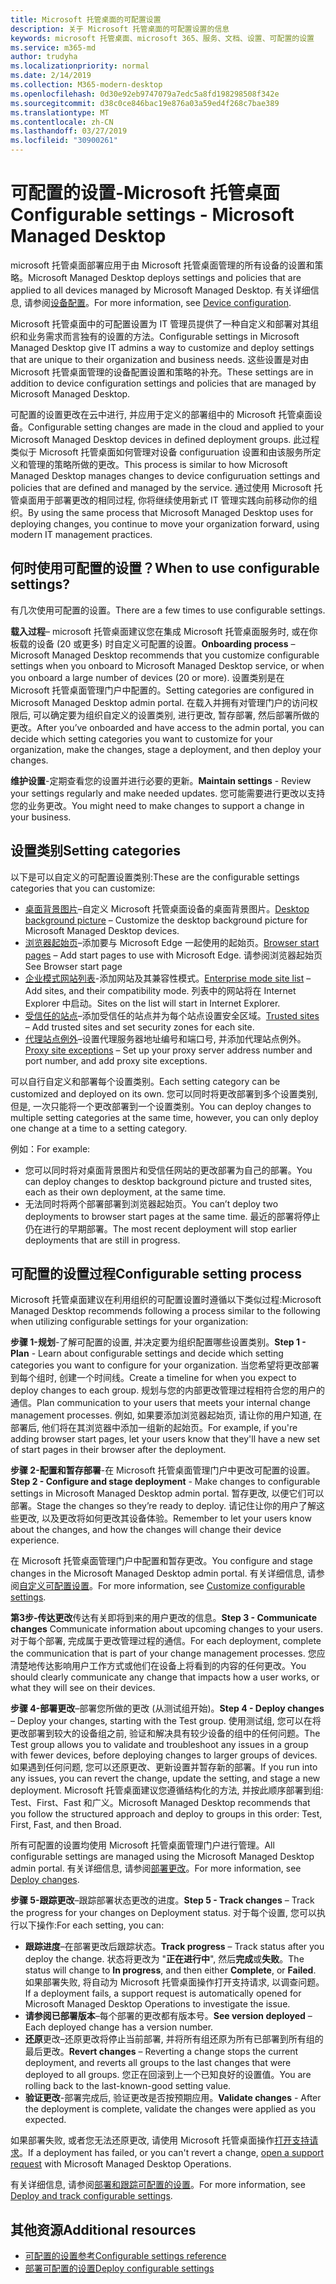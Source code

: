 ```yaml
---
title: Microsoft 托管桌面的可配置设置
description: 关于 Microsoft 托管桌面的可配置设置的信息
keywords: microsoft 托管桌面、microsoft 365、服务、文档、设置、可配置的设置
ms.service: m365-md
author: trudyha
ms.localizationpriority: normal
ms.date: 2/14/2019
ms.collection: M365-modern-desktop
ms.openlocfilehash: 0d30e92eb9747079a7edc5a8fd198298508f342e
ms.sourcegitcommit: d38c0ce846bac19e876a03a59ed4f268c7bae389
ms.translationtype: MT
ms.contentlocale: zh-CN
ms.lasthandoff: 03/27/2019
ms.locfileid: "30900261"
---
```

# <a name="configurable-settings---microsoft-managed-desktop"></a><span data-ttu-id="7fb56-104">可配置的设置-Microsoft 托管桌面</span><span class="sxs-lookup"><span data-stu-id="7fb56-104">Configurable settings - Microsoft Managed Desktop</span></span>

<span data-ttu-id="7fb56-105">microsoft 托管桌面部署应用于由 Microsoft 托管桌面管理的所有设备的设置和策略。</span><span class="sxs-lookup"><span data-stu-id="7fb56-105">Microsoft Managed Desktop deploys settings and policies that are applied to all devices managed by Microsoft Managed Desktop.</span></span> <span data-ttu-id="7fb56-106">有关详细信息, 请参阅[设备配置](../service-description/device-policies.md)。</span><span class="sxs-lookup"><span data-stu-id="7fb56-106">For more information, see [Device configuration](../service-description/device-policies.md).</span></span>

<span data-ttu-id="7fb56-107">Microsoft 托管桌面中的可配置设置为 IT 管理员提供了一种自定义和部署对其组织和业务需求而言独有的设置的方法。</span><span class="sxs-lookup"><span data-stu-id="7fb56-107">Configurable settings in Microsoft Managed Desktop give IT admins a way to customize and deploy settings that are unique to their organization and business needs.</span></span> <span data-ttu-id="7fb56-108">这些设置是对由 Microsoft 托管桌面管理的设备配置设置和策略的补充。</span><span class="sxs-lookup"><span data-stu-id="7fb56-108">These settings are in addition to device configuration settings and policies that are managed by Microsoft Managed Desktop.</span></span>  

<span data-ttu-id="7fb56-109">可配置的设置更改在云中进行, 并应用于定义的部署组中的 Microsoft 托管桌面设备。</span><span class="sxs-lookup"><span data-stu-id="7fb56-109">Configurable setting changes are made in the cloud and applied to your Microsoft Managed Desktop devices in defined deployment groups.</span></span> <span data-ttu-id="7fb56-110">此过程类似于 Microsoft 托管桌面如何管理对设备 configuruation 设置和由该服务所定义和管理的策略所做的更改。</span><span class="sxs-lookup"><span data-stu-id="7fb56-110">This process is similar to how Microsoft Managed Desktop manages changes to device configuruation settings and policies that are defined and managed by the service.</span></span> <span data-ttu-id="7fb56-111">通过使用 Microsoft 托管桌面用于部署更改的相同过程, 你将继续使用新式 IT 管理实践向前移动你的组织。</span><span class="sxs-lookup"><span data-stu-id="7fb56-111">By using the same process that Microsoft Managed Desktop uses for deploying changes, you continue to move your organization forward, using modern IT management practices.</span></span>

## <a name="when-to-use-configurable-settings"></a><span data-ttu-id="7fb56-112">何时使用可配置的设置？</span><span class="sxs-lookup"><span data-stu-id="7fb56-112">When to use configurable settings?</span></span>

<span data-ttu-id="7fb56-113">有几次使用可配置的设置。</span><span class="sxs-lookup"><span data-stu-id="7fb56-113">There are a few times to use configurable settings.</span></span> 

<span data-ttu-id="7fb56-114">**载入过程**– microsoft 托管桌面建议您在集成 Microsoft 托管桌面服务时, 或在你板载的设备 (20 或更多) 时自定义可配置的设置。</span><span class="sxs-lookup"><span data-stu-id="7fb56-114">**Onboarding process** – Microsoft Managed Desktop recommends that you customize configurable settings when you onboard to Microsoft Managed Desktop service, or when you onboard a large number of devices (20 or more).</span></span> <span data-ttu-id="7fb56-115">设置类别是在 Microsoft 托管桌面管理门户中配置的。</span><span class="sxs-lookup"><span data-stu-id="7fb56-115">Setting categories are configured in Microsoft Managed Desktop admin portal.</span></span> <span data-ttu-id="7fb56-116">在载入并拥有对管理门户的访问权限后, 可以确定要为组织自定义的设置类别, 进行更改, 暂存部署, 然后部署所做的更改。</span><span class="sxs-lookup"><span data-stu-id="7fb56-116">After you’ve onboarded and have access to the admin portal, you can decide which setting categories you want to customize for your organization, make the changes, stage a deployment, and then deploy your changes.</span></span>

<span data-ttu-id="7fb56-117">**维护设置**-定期查看您的设置并进行必要的更新。</span><span class="sxs-lookup"><span data-stu-id="7fb56-117">**Maintain settings** - Review your settings regularly and make needed updates.</span></span> <span data-ttu-id="7fb56-118">您可能需要进行更改以支持您的业务更改。</span><span class="sxs-lookup"><span data-stu-id="7fb56-118">You might need to make changes to support a change in your business.</span></span>   

## <a name="setting-categories"></a><span data-ttu-id="7fb56-119">设置类别</span><span class="sxs-lookup"><span data-stu-id="7fb56-119">Setting categories</span></span>

<span data-ttu-id="7fb56-120">以下是可以自定义的可配置设置类别:</span><span class="sxs-lookup"><span data-stu-id="7fb56-120">These are the configurable settings categories that you can customize:</span></span>
- <span data-ttu-id="7fb56-121">[桌面背景图片](config-setting-ref.md#desktop-background-picture)–自定义 Microsoft 托管桌面设备的桌面背景图片。</span><span class="sxs-lookup"><span data-stu-id="7fb56-121">[Desktop background picture](config-setting-ref.md#desktop-background-picture) – Customize the desktop background picture for Microsoft Managed Desktop devices.</span></span> 
- <span data-ttu-id="7fb56-122">[浏览器起始页](config-setting-ref.md#browser-start-pages)–添加要与 Microsoft Edge 一起使用的起始页。</span><span class="sxs-lookup"><span data-stu-id="7fb56-122">[Browser start pages](config-setting-ref.md#browser-start-pages) – Add start pages to use with Microsoft Edge.</span></span> <span data-ttu-id="7fb56-123">请参阅浏览器起始页</span><span class="sxs-lookup"><span data-stu-id="7fb56-123">See Browser start page</span></span>
- <span data-ttu-id="7fb56-124">[企业模式网站列表](config-setting-ref.md#enterprise-mode-site-list-location)-添加网站及其兼容性模式。</span><span class="sxs-lookup"><span data-stu-id="7fb56-124">[Enterprise mode site list](config-setting-ref.md#enterprise-mode-site-list-location) – Add sites, and their compatibility mode.</span></span> <span data-ttu-id="7fb56-125">列表中的网站将在 Internet Explorer 中启动。</span><span class="sxs-lookup"><span data-stu-id="7fb56-125">Sites on the list will start in Internet Explorer.</span></span> 
- <span data-ttu-id="7fb56-126">[受信任的站点](config-setting-ref.md#trusted-sites)–添加受信任的站点并为每个站点设置安全区域。</span><span class="sxs-lookup"><span data-stu-id="7fb56-126">[Trusted sites](config-setting-ref.md#trusted-sites) – Add trusted sites and set security zones for each site.</span></span> 
- <span data-ttu-id="7fb56-127">[代理站点例外](config-setting-ref.md#proxy)–设置代理服务器地址编号和端口号, 并添加代理站点例外。</span><span class="sxs-lookup"><span data-stu-id="7fb56-127">[Proxy site exceptions](config-setting-ref.md#proxy) – Set up your proxy server address number and port number, and add proxy site exceptions.</span></span>

<span data-ttu-id="7fb56-128">可以自行自定义和部署每个设置类别。</span><span class="sxs-lookup"><span data-stu-id="7fb56-128">Each setting category can be customized and deployed on its own.</span></span> <span data-ttu-id="7fb56-129">您可以同时将更改部署到多个设置类别, 但是, 一次只能将一个更改部署到一个设置类别。</span><span class="sxs-lookup"><span data-stu-id="7fb56-129">You can deploy changes to multiple setting categories at the same time, however, you can only deploy one change at a time to a setting category.</span></span>

<span data-ttu-id="7fb56-130">例如：</span><span class="sxs-lookup"><span data-stu-id="7fb56-130">For example:</span></span>
- <span data-ttu-id="7fb56-131">您可以同时将对桌面背景图片和受信任网站的更改部署为自己的部署。</span><span class="sxs-lookup"><span data-stu-id="7fb56-131">You can deploy changes to desktop background picture and trusted sites, each as their own deployment, at the same time.</span></span> 
- <span data-ttu-id="7fb56-132">无法同时将两个部署部署到浏览器起始页。</span><span class="sxs-lookup"><span data-stu-id="7fb56-132">You can’t deploy two deployments to browser start pages at the same time.</span></span> <span data-ttu-id="7fb56-133">最近的部署将停止仍在进行的早期部署。</span><span class="sxs-lookup"><span data-stu-id="7fb56-133">The most recent deployment will stop earlier deployments that are still in progress.</span></span>

## <a name="configurable-setting-process"></a><span data-ttu-id="7fb56-134">可配置的设置过程</span><span class="sxs-lookup"><span data-stu-id="7fb56-134">Configurable setting process</span></span>

<span data-ttu-id="7fb56-135">Microsoft 托管桌面建议在利用组织的可配置设置时遵循以下类似过程:</span><span class="sxs-lookup"><span data-stu-id="7fb56-135">Microsoft Managed Desktop recommends following a process similar to the following when utilizing configurable settings for your organization:</span></span>

<span data-ttu-id="7fb56-136">**步骤 1-规划**-了解可配置的设置, 并决定要为组织配置哪些设置类别。</span><span class="sxs-lookup"><span data-stu-id="7fb56-136">**Step 1 - Plan** - Learn about configurable settings and decide which setting categories you want to configure for your organization.</span></span> <span data-ttu-id="7fb56-137">当您希望将更改部署到每个组时, 创建一个时间线。</span><span class="sxs-lookup"><span data-stu-id="7fb56-137">Create a timeline for when you expect to deploy changes to each group.</span></span> <span data-ttu-id="7fb56-138">规划与您的内部更改管理过程相符合您的用户的通信。</span><span class="sxs-lookup"><span data-stu-id="7fb56-138">Plan communication to your users that meets your internal change management processes.</span></span> <span data-ttu-id="7fb56-139">例如, 如果要添加浏览器起始页, 请让你的用户知道, 在部署后, 他们将在其浏览器中添加一组新的起始页。</span><span class="sxs-lookup"><span data-stu-id="7fb56-139">For example, if you're adding browser start pages, let your users know that they'll have a new set of start pages in their browser after the deployment.</span></span>  

<span data-ttu-id="7fb56-140">**步骤 2-配置和暂存部署**-在 Microsoft 托管桌面管理门户中更改可配置的设置。</span><span class="sxs-lookup"><span data-stu-id="7fb56-140">**Step 2 - Configure and stage deployment** - Make changes to configurable settings in Microsoft Managed Desktop admin portal.</span></span> <span data-ttu-id="7fb56-141">暂存更改, 以便它们可以部署。</span><span class="sxs-lookup"><span data-stu-id="7fb56-141">Stage the changes so they’re ready to deploy.</span></span> <span data-ttu-id="7fb56-142">请记住让你的用户了解这些更改, 以及更改将如何更改其设备体验。</span><span class="sxs-lookup"><span data-stu-id="7fb56-142">Remember to let your users know about the changes, and how the changes will change their device experience.</span></span>   

<span data-ttu-id="7fb56-143">在 Microsoft 托管桌面管理门户中配置和暂存更改。</span><span class="sxs-lookup"><span data-stu-id="7fb56-143">You configure and stage changes in the Microsoft Managed Desktop admin portal.</span></span> <span data-ttu-id="7fb56-144">有关详细信息, 请参阅[自定义可配置设置](config-setting-ref.md)。</span><span class="sxs-lookup"><span data-stu-id="7fb56-144">For more information, see [Customize configurable settings](config-setting-ref.md).</span></span> 

<span data-ttu-id="7fb56-145">**第3步-传达更改**传达有关即将到来的用户更改的信息。</span><span class="sxs-lookup"><span data-stu-id="7fb56-145">**Step 3 - Communicate changes** Communicate information about upcoming changes to your users.</span></span> <span data-ttu-id="7fb56-146">对于每个部署, 完成属于更改管理过程的通信。</span><span class="sxs-lookup"><span data-stu-id="7fb56-146">For each deployment, complete the communication that is part of your change management processes.</span></span> <span data-ttu-id="7fb56-147">您应清楚地传达影响用户工作方式或他们在设备上将看到的内容的任何更改。</span><span class="sxs-lookup"><span data-stu-id="7fb56-147">You should clearly communicate any change that impacts how a user works, or what they will see on their devices.</span></span>

<span data-ttu-id="7fb56-148">**步骤 4-部署更改**–部署您所做的更改 (从测试组开始)。</span><span class="sxs-lookup"><span data-stu-id="7fb56-148">**Step 4 - Deploy changes** – Deploy your changes, starting with the Test group.</span></span> <span data-ttu-id="7fb56-149">使用测试组, 您可以在将更改部署到较大的设备组之前, 验证和解决具有较少设备的组中的任何问题。</span><span class="sxs-lookup"><span data-stu-id="7fb56-149">The Test group allows you to validate and troubleshoot any issues in a group with fewer devices, before deploying changes to larger groups of devices.</span></span> <span data-ttu-id="7fb56-150">如果遇到任何问题, 您可以还原更改、更新设置并暂存新的部署。</span><span class="sxs-lookup"><span data-stu-id="7fb56-150">If you run into any issues, you can revert the change, update the setting, and stage a new deployment.</span></span> <span data-ttu-id="7fb56-151">Microsoft 托管桌面建议您遵循结构化的方法, 并按此顺序部署到组: Test、First、Fast 和广义。</span><span class="sxs-lookup"><span data-stu-id="7fb56-151">Microsoft Managed Desktop recommends that you follow the structured approach and deploy to groups in this order: Test, First, Fast, and then Broad.</span></span>   

<span data-ttu-id="7fb56-152">所有可配置的设置均使用 Microsoft 托管桌面管理门户进行管理。</span><span class="sxs-lookup"><span data-stu-id="7fb56-152">All configurable settings are managed using the Microsoft Managed Desktop admin portal.</span></span> <span data-ttu-id="7fb56-153">有关详细信息, 请参阅[部署更改](config-setting-deploy.md)。</span><span class="sxs-lookup"><span data-stu-id="7fb56-153">For more information, see [Deploy changes](config-setting-deploy.md).</span></span> 

<span data-ttu-id="7fb56-154">**步骤 5-跟踪更改**–跟踪部署状态更改的进度。</span><span class="sxs-lookup"><span data-stu-id="7fb56-154">**Step 5 - Track changes** – Track the progress for your changes on Deployment status.</span></span> <span data-ttu-id="7fb56-155">对于每个设置, 您可以执行以下操作:</span><span class="sxs-lookup"><span data-stu-id="7fb56-155">For each setting, you can:</span></span>
- <span data-ttu-id="7fb56-156">**跟踪进度**–在部署更改后跟踪状态。</span><span class="sxs-lookup"><span data-stu-id="7fb56-156">**Track progress** – Track status after you deploy the change.</span></span> <span data-ttu-id="7fb56-157">状态将更改为 "**正在进行中**", 然后**完成**或**失败**。</span><span class="sxs-lookup"><span data-stu-id="7fb56-157">The status will change to **In progress**, and then either **Complete**, or **Failed**.</span></span> <span data-ttu-id="7fb56-158">如果部署失败, 将自动为 Microsoft 托管桌面操作打开支持请求, 以调查问题。</span><span class="sxs-lookup"><span data-stu-id="7fb56-158">If a deployment fails, a support request is automatically opened for Microsoft Managed Desktop Operations to investigate the issue.</span></span>  
- <span data-ttu-id="7fb56-159">**请参阅已部署版本**–每个部署的更改都有版本号。</span><span class="sxs-lookup"><span data-stu-id="7fb56-159">**See version deployed** – Each deployed change has a version number.</span></span>
- <span data-ttu-id="7fb56-160">**还原**更改–还原更改将停止当前部署, 并将所有组还原为所有已部署到所有组的最后更改。</span><span class="sxs-lookup"><span data-stu-id="7fb56-160">**Revert changes** – Reverting a change stops the current deployment, and reverts all groups to the last changes that were deployed to all groups.</span></span> <span data-ttu-id="7fb56-161">您正在回滚到上一个已知良好的设置值。</span><span class="sxs-lookup"><span data-stu-id="7fb56-161">You are rolling back to the last-known-good setting value.</span></span>
- <span data-ttu-id="7fb56-162">**验证更改**-部署完成后, 验证更改是否按预期应用。</span><span class="sxs-lookup"><span data-stu-id="7fb56-162">**Validate changes** - After the deployment is complete, validate the changes were applied as you expected.</span></span>  

<span data-ttu-id="7fb56-163">如果部署失败, 或者您无法还原更改, 请使用 Microsoft 托管桌面操作[打开支持请求](admin-support.md)。</span><span class="sxs-lookup"><span data-stu-id="7fb56-163">If a deployment has failed, or you can't revert a change, [open a support request](admin-support.md) with Microsoft Managed Desktop Operations.</span></span> 

<span data-ttu-id="7fb56-164">有关详细信息, 请参阅[部署和跟踪可配置的设置](config-setting-deploy.md)。</span><span class="sxs-lookup"><span data-stu-id="7fb56-164">For more information, see [Deploy and track configurable settings](config-setting-deploy.md).</span></span>

## <a name="additional-resources"></a><span data-ttu-id="7fb56-165">其他资源</span><span class="sxs-lookup"><span data-stu-id="7fb56-165">Additional resources</span></span>
- [<span data-ttu-id="7fb56-166">可配置的设置参考</span><span class="sxs-lookup"><span data-stu-id="7fb56-166">Configurable settings reference</span></span>](config-setting-ref.md) 
- [<span data-ttu-id="7fb56-167">部署可配置的设置</span><span class="sxs-lookup"><span data-stu-id="7fb56-167">Deploy configurable settings</span></span>](config-setting-deploy.md) 
